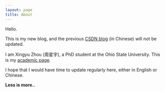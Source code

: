 ```yaml
---
layout: page
title: About
---
```


Hello.

This is my new blog, and the previous [CSDN blog](http://blog.csdn.net/mike190267481) (in Chinese) will not be updated.

I am Xingyu Zhou (周星宇), a PhD student at the Ohio State University. This is my [academic page](http://xingyuzhou.org).

I hope that I would have time to update regularly here, either in English or Chinese.


**Less is more..**
